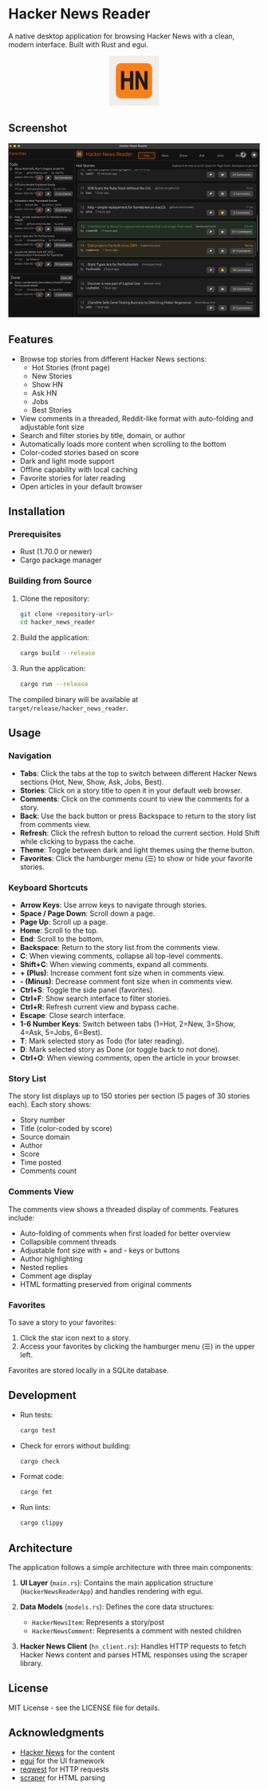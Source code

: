 # Hacker News Reader

A native desktop application for browsing Hacker News with a clean, modern interface. Built with Rust and egui.

<p align="center">
  <img src="logo/logo.png" alt="Hacker News Reader Logo" width="100" />
</p>

## Screenshot

![Hacker News Reader Screenshot](screenshot.png)

## Features

- Browse top stories from different Hacker News sections:
  - Hot Stories (front page)
  - New Stories
  - Show HN
  - Ask HN
  - Jobs
  - Best Stories
- View comments in a threaded, Reddit-like format with auto-folding and adjustable font size
- Search and filter stories by title, domain, or author
- Automatically loads more content when scrolling to the bottom
- Color-coded stories based on score
- Dark and light mode support
- Offline capability with local caching
- Favorite stories for later reading
- Open articles in your default browser

## Installation

### Prerequisites

- Rust (1.70.0 or newer)
- Cargo package manager

### Building from Source

1. Clone the repository:
   ```bash
   git clone <repository-url>
   cd hacker_news_reader
   ```

2. Build the application:
   ```bash
   cargo build --release
   ```

3. Run the application:
   ```bash
   cargo run --release
   ```

The compiled binary will be available at `target/release/hacker_news_reader`.

## Usage

### Navigation

- **Tabs**: Click the tabs at the top to switch between different Hacker News sections (Hot, New, Show, Ask, Jobs, Best).
- **Stories**: Click on a story title to open it in your default web browser.
- **Comments**: Click on the comments count to view the comments for a story.
- **Back**: Use the back button or press Backspace to return to the story list from comments view.
- **Refresh**: Click the refresh button to reload the current section. Hold Shift while clicking to bypass the cache.
- **Theme**: Toggle between dark and light themes using the theme button.
- **Favorites**: Click the hamburger menu (☰) to show or hide your favorite stories.

### Keyboard Shortcuts

- **Arrow Keys**: Use arrow keys to navigate through stories.
- **Space / Page Down**: Scroll down a page.
- **Page Up**: Scroll up a page.
- **Home**: Scroll to the top.
- **End**: Scroll to the bottom.
- **Backspace**: Return to the story list from the comments view.
- **C**: When viewing comments, collapse all top-level comments.
- **Shift+C**: When viewing comments, expand all comments.
- **+ (Plus)**: Increase comment font size when in comments view.
- **- (Minus)**: Decrease comment font size when in comments view.
- **Ctrl+S**: Toggle the side panel (favorites).
- **Ctrl+F**: Show search interface to filter stories.
- **Ctrl+R**: Refresh current view and bypass cache.
- **Escape**: Close search interface.
- **1-6 Number Keys**: Switch between tabs (1=Hot, 2=New, 3=Show, 4=Ask, 5=Jobs, 6=Best).
- **T**: Mark selected story as Todo (for later reading).
- **D**: Mark selected story as Done (or toggle back to not done).
- **Ctrl+O**: When viewing comments, open the article in your browser.

### Story List

The story list displays up to 150 stories per section (5 pages of 30 stories each). Each story shows:

- Story number
- Title (color-coded by score)
- Source domain
- Author
- Score
- Time posted
- Comments count

### Comments View

The comments view shows a threaded display of comments. Features include:

- Auto-folding of comments when first loaded for better overview
- Collapsible comment threads
- Adjustable font size with + and - keys or buttons
- Author highlighting
- Nested replies
- Comment age display
- HTML formatting preserved from original comments

### Favorites

To save a story to your favorites:

1. Click the star icon next to a story.
2. Access your favorites by clicking the hamburger menu (☰) in the upper left.

Favorites are stored locally in a SQLite database.

## Development

- Run tests:
  ```bash
  cargo test
  ```

- Check for errors without building:
  ```bash
  cargo check
  ```

- Format code:
  ```bash
  cargo fmt
  ```

- Run lints:
  ```bash
  cargo clippy
  ```

## Architecture

The application follows a simple architecture with three main components:

1. **UI Layer** (`main.rs`): Contains the main application structure (`HackerNewsReaderApp`) and handles rendering with egui.

2. **Data Models** (`models.rs`): Defines the core data structures:
   - `HackerNewsItem`: Represents a story/post
   - `HackerNewsComment`: Represents a comment with nested children

3. **Hacker News Client** (`hn_client.rs`): Handles HTTP requests to fetch Hacker News content and parses HTML responses using the scraper library.

## License

MIT License - see the LICENSE file for details.

## Acknowledgments

- [Hacker News](https://news.ycombinator.com/) for the content
- [egui](https://github.com/emilk/egui) for the UI framework
- [reqwest](https://docs.rs/reqwest/latest/reqwest/) for HTTP requests
- [scraper](https://docs.rs/scraper/latest/scraper/) for HTML parsing
